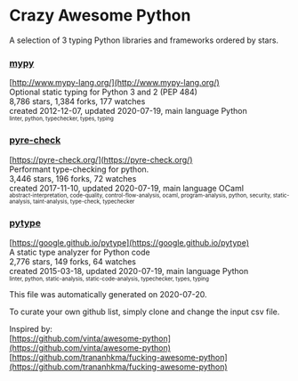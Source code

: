 # Crazy Awesome Python
A selection of 3 typing Python libraries and frameworks ordered by stars.  


### [mypy](https://github.com/python/mypy)  
[http://www.mypy-lang.org/](http://www.mypy-lang.org/)  
Optional static typing for Python 3 and 2 (PEP 484)  
8,786 stars, 1,384 forks, 177 watches  
created 2012-12-07, updated 2020-07-19, main language Python  
<sub><sup>linter, python, typechecker, types, typing</sup></sub>


### [pyre-check](https://github.com/facebook/pyre-check)  
[https://pyre-check.org/](https://pyre-check.org/)  
Performant type-checking for python.  
3,446 stars, 196 forks, 72 watches  
created 2017-11-10, updated 2020-07-19, main language OCaml  
<sub><sup>abstract-interpretation, code-quality, control-flow-analysis, ocaml, program-analysis, python, security, static-analysis, taint-analysis, type-check, typechecker</sup></sub>


### [pytype](https://github.com/google/pytype)  
[https://google.github.io/pytype](https://google.github.io/pytype)  
A static type analyzer for Python code  
2,776 stars, 149 forks, 64 watches  
created 2015-03-18, updated 2020-07-19, main language Python  
<sub><sup>linter, python, static-analysis, static-code-analysis, typechecker, types, typing</sup></sub>


This file was automatically generated on 2020-07-20.  

To curate your own github list, simply clone and change the input csv file.  

Inspired by:  
[https://github.com/vinta/awesome-python](https://github.com/vinta/awesome-python)  
[https://github.com/trananhkma/fucking-awesome-python](https://github.com/trananhkma/fucking-awesome-python)  